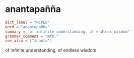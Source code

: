 # anantapañña

``` toml
dict_label = "NCPED"
word = "anantapañña"
summary = "of infinite understanding, of endless wisdom"
grammar_comment = "mfn."
see_also = ["ananta"]
```

of infinite understanding, of endless wisdom

